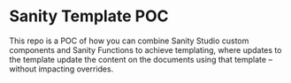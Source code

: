 # Sanity Template POC

This repo is a POC of how you can combine Sanity Studio custom components and Sanity Functions to achieve templating, where updates to the template update the content on the documents using that template – without impacting overrides.
